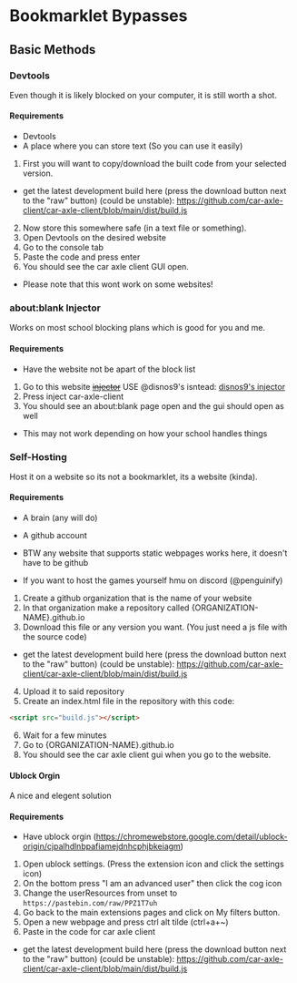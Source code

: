 # Bookmarklet Bypasses

## Basic Methods

### Devtools

Even though it is likely blocked on your computer, it is still worth a shot.

#### Requirements

-   Devtools
-   A place where you can store text (So you can use it easily)

1. First you will want to copy/download the built code from your selected version.
- get the latest development build here (press the download button next to the "raw" button) (could be unstable): https://github.com/car-axle-client/car-axle-client/blob/main/dist/build.js
2. Now store this somewhere safe (in a text file or something).
3. Open Devtools on the desired website
4. Go to the console tab
5. Paste the code and press enter
6. You should see the car axle client GUI open.

-   Please note that this wont work on some websites!

### about:blank Injector

Works on most school blocking plans which is good for you and me.

#### Requirements

-   Have the website not be apart of the block list

1. Go to this website <strike>[injector](https://penguinify.github.io/javascript-injector)</strike> USE @disnos9's isntead: [disnos9's injector](https://disnos9.github.io/jsinject/)
2. Press inject car-axle-client
3. You should see an about:blank page open and the gui should open as well

-   This may not work depending on how your school handles things

### Self-Hosting

Host it on a website so its not a bookmarklet, its a website (kinda).

#### Requirements

-   A brain (any will do)
-   A github account

-   BTW any website that supports static webpages works here, it doesn't have to be github
-   If you want to host the games yourself hmu on discord (@penguinify)

1. Create a github organization that is the name of your website
2. In that organization make a repository called {ORGANIZATION-NAME}.github.io
3. Download this file or any version you want. (You just need a js file with the source code)  
- get the latest development build here (press the download button next to the "raw" button) (could be unstable): https://github.com/car-axle-client/car-axle-client/blob/main/dist/build.js
4. Upload it to said repository
5. Create an index.html file in the repository with this code:

```html
<script src="build.js"></script>
```

6. Wait for a few minutes
7. Go to {ORGANIZATION-NAME}.github.io
8. You should see the car axle client gui when you go to the website.

#### Ublock Orgin

A nice and elegent solution

#### Requirements

-   Have ublock orgin (https://chromewebstore.google.com/detail/ublock-origin/cjpalhdlnbpafiamejdnhcphjbkeiagm)

1. Open ublock settings. (Press the extension icon and click the settings icon)
2. On the bottom press "I am an advanced user" then click the cog icon
3. Change the userResources from unset to `https://pastebin.com/raw/PPZ1T7uh`
4. Go back to the main extensions pages and click on My filters button.
5. Open a new webpage and press ctrl alt tilde (ctrl+a+~)
6. Paste in the code for car axle client
- get the latest development build here (press the download button next to the "raw" button) (could be unstable): https://github.com/car-axle-client/car-axle-client/blob/main/dist/build.js
